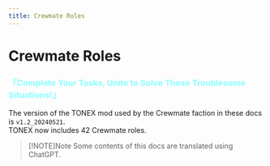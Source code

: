 ```yaml
---
title: Crewmate Roles
---
```

# Crewmate Roles

<h3><font color=#8cffff>『Complete Your Tasks, Unite to Solve Those Troublesome Situations!』</font></h3>

The version of the TONEX mod used by the Crewmate faction in these docs is `v1.2_20240521`.<br>
TONEX now includes 42 Crewmate roles.

> [!NOTE]Note
> Some contents of this docs are translated using ChatGPT.